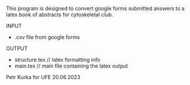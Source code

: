 This program is designed to convert google forms submitted answers to a latex book of abstracts for cytoskeletal club.

INPUT
* .csv file from google forms

OUTPUT
* structure.tex  // latex formatting info
* main.tex       // main file containing the latex output



Petr Kurka for UFE
20.06.2023
